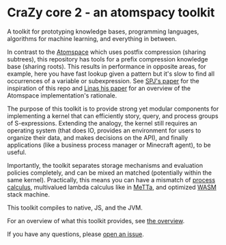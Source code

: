 # CraZy core 2 - an atomspacy toolkit
A toolkit for prototyping knowledge bases, programming languages, algorithms for machine learning, and everything in between.  

In contrast to the [Atomspace](https://github.com/opencog/atomspace/) which uses postfix compression (sharing subtrees), this repository has tools for a prefix compression knowledge base (sharing roots). 
This results in performance in opposite areas, for example, here you have fast lookup given a pattern but it's slow to find all occurrences of a variable or subexpression.
See [SPJ's paper](https://simon.peytonjones.org/assets/pdfs/triemaps-that-match.pdf) for the inspiration of this repo and [Linas his paper](https://github.com/opencog/atomspace/blob/master/opencog/sheaf/docs/ram-cpu.pdf) for an overview of the Atomspace implementation's rationale.

The purpose of this toolkit is to provide strong yet modular components for implementing a kernel that can efficiently story, query, and process groups of S-expressions.
Extending the analogy, the kernel still requires an operating system (that does IO, provides an environment for users to organize their data, and makes decisions on the API), and finally applications (like a business process manager or Minecraft agent), to be useful.

Importantly, the toolkit separates storage mechanisms and evaluation policies completely, and can be mixed an matched (potentially within the same kernel).
Practically, this means you can have a mismatch of [process calculus](https://en.wikipedia.org/wiki/Process_calculus), multivalued lambda calculus like in [MeTTa](https://wiki.opencog.org/w/File:MeTTa_Specification.pdf), and optimized [WASM](https://webassembly.org/) stack machine.

This toolkit compiles to native, JS, and the JVM.

For an overview of what this toolkit provides, see [the overview](notes/overview.md).

If you have any questions, please [open an issue](https://github.com/Adam-Vandervorst/CZ2/issues/new).
